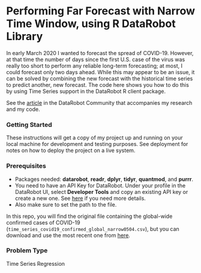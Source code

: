 # Performing Far Forecast with Narrow Time Window, using R DataRobot Library

In early March 2020 I wanted to forecast the spread of COVID-19. However, at that time the number of days since the first U.S. case of the virus was really too short to perform any reliable long-term forecasting; at most, I could forecast only two days ahead. While this may appear to be an issue, it can be solved by combining the new forecast with the historical time series to predict another, new forecast. The code here shows you how to do this by using Time Series support in the DataRobot R client package.

See the [article](https://community.datarobot.com/t5/blog/forecasting-covid-19-reported-cases/ba-p/10141) in the DataRobot Community that accompanies my research and my code.

### Getting Started

These instructions will get a copy of my project up and running on your local machine for development and testing purposes. See deployment for notes on how to deploy the project on a live system.

### Prerequisites

* Packages needed:  **datarobot**, **readr**, **dplyr**, **tidyr**, **quantmod**, and **purrr**.
* You need to have an API Key for DataRobot. Under your profile in the DataRobot UI, select **Developer Tools** and copy an existing API key or create a new one. See [here](https://api-docs.datarobot.com/docs/api-access-guide) if you need more details.
* Also make sure to set the path to the file.

In this repo, you will find the original file containing the global-wide confirmed cases of COVID-19 (`time_series_covid19_confirmed_global_narrow0504.csv`), but you can download and use the most recent one from [here](https://data.humdata.org/dataset/novel-coronavirus-2019-ncov-cases).

### Problem Type

Time Series Regression

